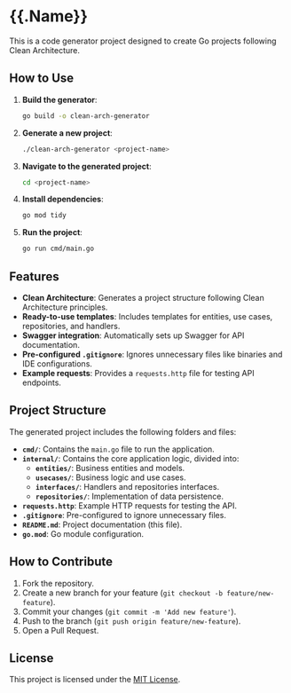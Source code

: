  # {{.Name}}

 This is a code generator project designed to create Go projects following Clean Architecture.

 ## How to Use

 1. **Build the generator**:
    ```bash
    go build -o clean-arch-generator
    ```

 2. **Generate a new project**:
    ```bash
    ./clean-arch-generator <project-name>
    ```

 3. **Navigate to the generated project**:
    ```bash
    cd <project-name>
    ```

 4. **Install dependencies**:
    ```bash
    go mod tidy
    ```

 5. **Run the project**:
    ```bash
    go run cmd/main.go
    ```

 ## Features

 - **Clean Architecture**: Generates a project structure following Clean Architecture principles.
 - **Ready-to-use templates**: Includes templates for entities, use cases, repositories, and handlers.
 - **Swagger integration**: Automatically sets up Swagger for API documentation.
 - **Pre-configured `.gitignore`**: Ignores unnecessary files like binaries and IDE configurations.
 - **Example requests**: Provides a `requests.http` file for testing API endpoints.

 ## Project Structure

 The generated project includes the following folders and files:

 - **`cmd/`**: Contains the `main.go` file to run the application.
 - **`internal/`**: Contains the core application logic, divided into:
   - **`entities/`**: Business entities and models.
   - **`usecases/`**: Business logic and use cases.
   - **`interfaces/`**: Handlers and repositories interfaces.
   - **`repositories/`**: Implementation of data persistence.
 - **`requests.http`**: Example HTTP requests for testing the API.
 - **`.gitignore`**: Pre-configured to ignore unnecessary files.
 - **`README.md`**: Project documentation (this file).
 - **`go.mod`**: Go module configuration.

 ## How to Contribute

 1. Fork the repository.
 2. Create a new branch for your feature (`git checkout -b feature/new-feature`).
 3. Commit your changes (`git commit -m 'Add new feature'`).
 4. Push to the branch (`git push origin feature/new-feature`).
 5. Open a Pull Request.

 ## License

 This project is licensed under the [MIT License](LICENSE).
